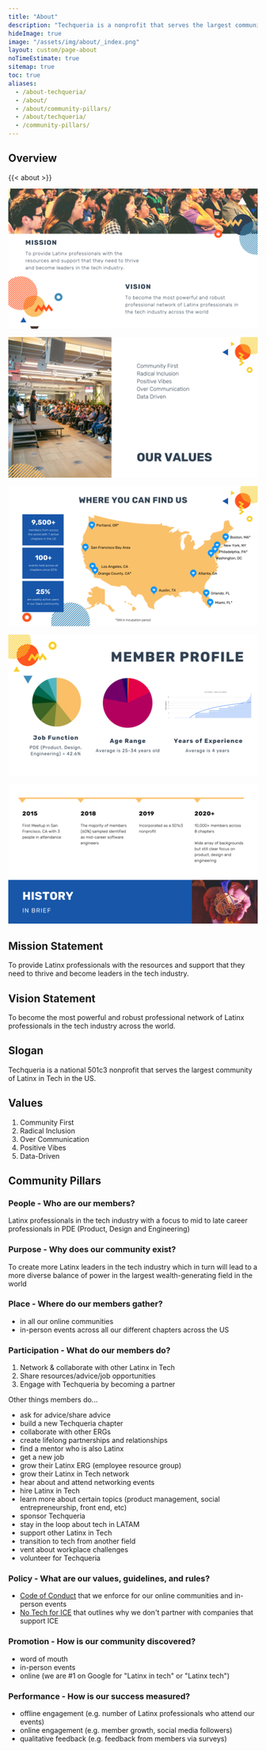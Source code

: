 ```yaml
---
title: "About"
description: "Techqueria is a nonprofit that serves the largest community of Latinx in Tech. 🌮"
hideImage: true
image: "/assets/img/about/_index.png"
layout: custom/page-about
noTimeEstimate: true
sitemap: true
toc: true
aliases:
  - /about-techqueria/
  - /about/
  - /about/community-pillars/
  - /about/techqueria/
  - /community-pillars/
---
```


## Overview

{{< about >}}

![Techqueria Mission/Vision 2020](/assets/img/about/deck/mission.png)

![Techqueria Values 2020](/assets/img/about/deck/values.png)

![Techqueria Membership 2020](/assets/img/about/deck/members.png)

![Techqueria Member Profile 2020](/assets/img/about/deck/member-profile.png)

![Techqueria History 2020](/assets/img/about/deck/history.png)

## Mission Statement

To provide Latinx professionals with the resources and support that they need to thrive and become leaders in the tech industry.

## Vision Statement

To become the most powerful and robust professional network of Latinx professionals in the tech industry across the world.

## Slogan

Techqueria is a national 501c3 nonprofit that serves the largest community of Latinx in Tech in the US.

## Values

1. Community First
2. Radical Inclusion
3. Over Communication
4. Positive Vibes
5. Data-Driven

## Community Pillars

### People - Who are our members?

Latinx professionals in the tech industry with a focus to mid to late career professionals in PDE (Product, Design and Engineering)


### Purpose - Why does our community exist?

To create more Latinx leaders in the tech industry which in turn will lead to a more diverse balance of power in the largest wealth-generating field in the world

### Place - Where do our members gather?

- in all our online communities
- in-person events across all our different chapters across the US

### Participation - What do our members do?

1. Network & collaborate with other Latinx in Tech
2. Share resources/advice/job opportunities
3. Engage with Techqueria by becoming a partner

Other things members do...

- ask for advice/share advice
- build a new Techqueria chapter
- collaborate with other ERGs
- create lifelong partnerships and relationships
- find a mentor who is also Latinx
- get a new job
- grow their Latinx ERG (employee resource group)
- grow their Latinx in Tech network
- hear about and attend networking events
- hire Latinx in Tech
- learn more about certain topics (product management, social entrepreneurship, front end, etc)
- sponsor Techqueria
- stay in the loop about tech in LATAM
- support other Latinx in Tech
- transition to tech from another field
- vent about workplace challenges
- volunteer for Techqueria

### Policy - What are our values, guidelines, and rules?

- [Code of Conduct](/about/code-of-conduct/) that we enforce for our online communities and in-person events
- [No Tech for ICE](/about/no-tech-for-ice) that outlines why we don't partner with companies that support ICE

### Promotion - How is our community discovered?

- word of mouth
- in-person events
- online (we are #1 on Google for "Latinx in tech" or "Latinx tech")

### Performance - How is our success measured?

- offline engagement (e.g. number of Latinx professionals who attend our events)
- online engagement (e.g. member growth, social media followers)
- qualitative feedback (e.g. feedback from members via surveys)
